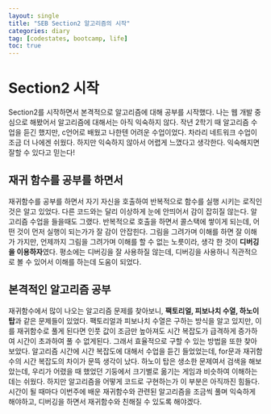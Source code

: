 ```yaml
---
layout: single
title: "SEB Section2 알고리즘의 시작"
categories: diary
tag: [codestates, bootcamp, life]
toc: true
---
```


# Section2 시작

Section2를 시작하면서 본격적으로 알고리즘에 대해 공부를 시작했다. 나는 웹 개발 중심으로 해봤어서 알고리즘에 대해서는 아직 익숙하지 않다.
작년 2학기 때 알고리즘 수업을 듣긴 했지만, c언어로 배웠고 나한텐 어려운 수업이었다. 차라리 네트워크 수업이 조금 더 나에겐 쉬웠다.
하지만 익숙하지 않아서 어렵게 느꼈다고 생각한다. 익숙해지면 잘할 수 있다고 믿는다!

## 재귀 함수를 공부를 하면서

재귀함수를 공부를 하면서 자기 자신을 호출하여 반복적으로 함수를 실행 시키는 로직인 것은 알고 있었다. 다른 코드와는 달리 이상하게 눈에 안띄어서 감이 잡히질 않는다. 알고리즘 수업을 들을때도 그랬다. 반복적으로 호출을 하면서 콜스택에 쌓이게 되는데, 어떤 것이 먼저 실행이 되는가가 잘 감이 안잡힌다. 그림을 그려가며 이해를 하면 잘 이해가 가지만, 언제까지 그림을 그려가며 이해를 할 수 없는 노릇이라, 생각 한 것이 **디버깅을 이용하자**였다. 평소에는 디버깅을 잘 사용하질 않는데, 디버깅을 사용하니 직관적으로 볼 수 있어서 이해를 하는데 도움이 되었다.

## 본격적인 알고리즘 공부

재귀함수에서 많이 나오는 알고리즘 문제를 찾아보니, **팩토리얼, 피보나치 수열, 하노이 탑**과 같은 문제들이 있었다. 팩토리얼과 피보나치 수열은 구하는 방식을 알고 있지만, 이를 재귀함수로 풀게 된다면 인풋 값이 조금만 높아져도 시간 복잡도가 급격하게 증가하여 시간이 초과하여 풀 수 없게된다. 그래서 효율적으로 구할 수 있는 방법을 또한 찾아보았다. 알고리즘 시간에 시간 복잡도에 대해서 수업을 듣긴 들었었는데, for문과 재귀함수의 시간 복잡도의 차이가 문뜩 생각이 났다.
하노이 탑은 생소한 문제여서 검색을 해보았는데, 우리가 어렸을 때 했었던 기둥에서 크기별로 옮기는 게임과 비슷하여 이해하는데는 쉬웠다. 하지만 알고리즘을 어떻게 코드로 구현하는가 이 부분은 아직까진 힘들다. 시간이 될 때마다 이번주에 배운 재귀함수와 관련된 알고리즘을 조금씩 풀며 익숙하게 해야하고, 디버깅을 하면서 재귀함수와 친해질 수 있도록 해야겠다.
